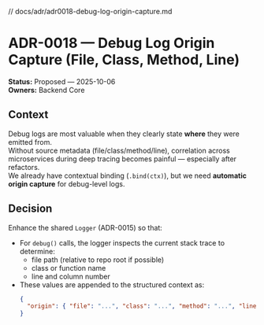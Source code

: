 // docs/adr/adr0018-debug-log-origin-capture.md

# ADR-0018 — Debug Log Origin Capture (File, Class, Method, Line)

**Status:** Proposed — 2025-10-06  
**Owners:** Backend Core

## Context

Debug logs are most valuable when they clearly state **where** they were emitted from.  
Without source metadata (file/class/method/line), correlation across microservices during deep tracing becomes painful — especially after refactors.  
We already have contextual binding (`.bind(ctx)`), but we need **automatic origin capture** for debug-level logs.

## Decision

Enhance the shared `Logger` (ADR-0015) so that:

- For `debug()` calls, the logger inspects the current stack trace to determine:
  - file path (relative to repo root if possible)
  - class or function name
  - line and column number
- These values are appended to the structured context as:
  ```json
  {
    "origin": { "file": "...", "class": "...", "method": "...", "line": 123 }
  }
  ```
